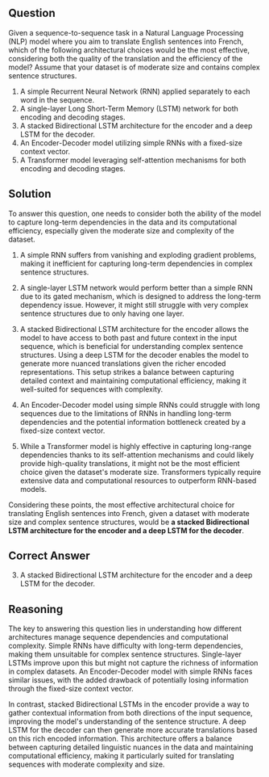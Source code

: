 ## Question
Given a sequence-to-sequence task in a Natural Language Processing (NLP) model where you aim to translate English sentences into French, which of the following architectural choices would be the most effective, considering both the quality of the translation and the efficiency of the model? Assume that your dataset is of moderate size and contains complex sentence structures.

1. A simple Recurrent Neural Network (RNN) applied separately to each word in the sequence.
2. A single-layer Long Short-Term Memory (LSTM) network for both encoding and decoding stages.
3. A stacked Bidirectional LSTM architecture for the encoder and a deep LSTM for the decoder.
4. An Encoder-Decoder model utilizing simple RNNs with a fixed-size context vector.
5. A Transformer model leveraging self-attention mechanisms for both encoding and decoding stages.

## Solution
To answer this question, one needs to consider both the ability of the model to capture long-term dependencies in the data and its computational efficiency, especially given the moderate size and complexity of the dataset.

1. A simple RNN suffers from vanishing and exploding gradient problems, making it inefficient for capturing long-term dependencies in complex sentence structures.

2. A single-layer LSTM network would perform better than a simple RNN due to its gated mechanism, which is designed to address the long-term dependency issue. However, it might still struggle with very complex sentence structures due to only having one layer.

3. A stacked Bidirectional LSTM architecture for the encoder allows the model to have access to both past and future context in the input sequence, which is beneficial for understanding complex sentence structures. Using a deep LSTM for the decoder enables the model to generate more nuanced translations given the richer encoded representations. This setup strikes a balance between capturing detailed context and maintaining computational efficiency, making it well-suited for sequences with complexity.

4. An Encoder-Decoder model using simple RNNs could struggle with long sequences due to the limitations of RNNs in handling long-term dependencies and the potential information bottleneck created by a fixed-size context vector.

5. While a Transformer model is highly effective in capturing long-range dependencies thanks to its self-attention mechanisms and could likely provide high-quality translations, it might not be the most efficient choice given the dataset's moderate size. Transformers typically require extensive data and computational resources to outperform RNN-based models.

Considering these points, the most effective architectural choice for translating English sentences into French, given a dataset with moderate size and complex sentence structures, would be **a stacked Bidirectional LSTM architecture for the encoder and a deep LSTM for the decoder**.

## Correct Answer
3. A stacked Bidirectional LSTM architecture for the encoder and a deep LSTM for the decoder.

## Reasoning
The key to answering this question lies in understanding how different architectures manage sequence dependencies and computational complexity. Simple RNNs have difficulty with long-term dependencies, making them unsuitable for complex sentence structures. Single-layer LSTMs improve upon this but might not capture the richness of information in complex datasets. An Encoder-Decoder model with simple RNNs faces similar issues, with the added drawback of potentially losing information through the fixed-size context vector.

In contrast, stacked Bidirectional LSTMs in the encoder provide a way to gather contextual information from both directions of the input sequence, improving the model's understanding of the sentence structure. A deep LSTM for the decoder can then generate more accurate translations based on this rich encoded information. This architecture offers a balance between capturing detailed linguistic nuances in the data and maintaining computational efficiency, making it particularly suited for translating sequences with moderate complexity and size.